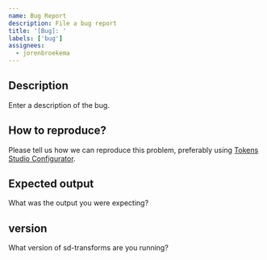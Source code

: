 ```yaml
---
name: Bug Report
description: File a bug report
title: '[Bug]: '
labels: ['bug']
assignees:
  - jorenbroekema
---
```


## Description

Enter a description of the bug.

## How to reproduce?

Please tell us how we can reproduce this problem, preferably using [Tokens Studio Configurator](https://configurator.tokens.studio/).

## Expected output

What was the output you were expecting?

## version

What version of sd-transforms are you running?
